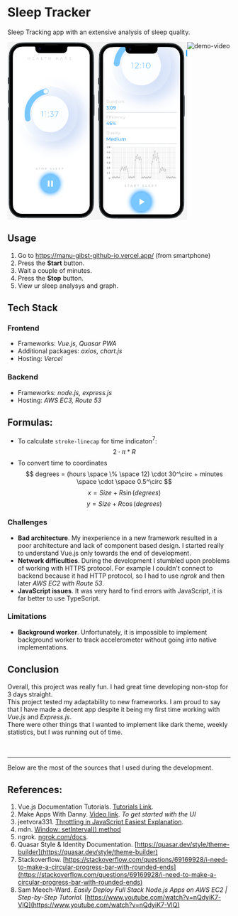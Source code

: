 # Sleep Tracker
<p>Sleep Tracking app with an extensive analysis of sleep quality.</p>
<div style="display: flex;">
<img src="assets/image.png" alt="screenshot-1" height="400" />
<img src="assets/image-1.png" alt="screenshot-2" height="400" />
<img src="assets/sleep-tracker-demo.gif" alt="demo-video" height="400" />
</div>

## Usage
1. Go to https://manu-gibst-github-io.vercel.app/ (from smartphone)
2. Press the **Start** button.
3. Wait a couple of minutes. 
4. Press the **Stop** button. 
5. View ur sleep analysys and graph. 
## Tech Stack
### Frontend
- Frameworks: *Vue.js, Quasar PWA*
- Additional packages: *axios, chart.js*
- Hosting: *Vercel*
### Backend
- Frameworks: *node.js, express.js*
- Hosting: *AWS EC3, Route 53*

## Formulas:
* To calculate `stroke-linecap` for time indicaton$^7$:
$$
2 \cdot \pi * R
$$
* To convert time to coordinates
$$
degrees = (hours \space \% \space 12) \cdot 30^\circ + minutes \space \cdot \space 0.5^\circ
$$
$$
x = Size + R \sin(degrees)
$$
$$
y = Size + R \cos(degrees)
$$

### Challenges
- **Bad architecture**. My inexperience in a new framework resulted in a poor architecture and lack of component based design. I started really to understand Vue.js only towards the end of development. 
- **Network difficulties**. During the development I stumbled upon problems of working with HTTPS protocol. For example I couldn't connect to backend because it had HTTP protocol, so I had to use *ngrok* and then later *AWS EC2 with Route 53*. 
- **JavaScript issues**. It was very hard to find errors with JavaScript, it is far better to use TypeScript. 
### Limitations
- **Background worker**. Unfortunately, it is impossible to implement background worker to track accelerometer without going into native implementations. 
## Conclusion
Overall, this project was really fun. I had great time developing non-stop for 3 days straight. <br>
This project tested my adaptability to new frameworks. I am proud to say that I have made a decent app despite it being my first time working with *Vue.js* and *Express.js*. <br>
There were other things that I wanted to implement like dark theme, weekly statistics, but I was running out of time. 
<br><br><br>
<hr>
Below are the most of the sources that I used during the development. 

## References:
1. Vue.js Documentation Tutorials. [Tutorials Link](https://vuejs.org/tutorial/). 
2. Make Apps With Danny. [Video link](https://www.youtube.com/watch?v=PjCqsf87Z1Y). *To get started with the UI*
3. jeetvora331. [Throttling in JavaScript Easiest Explanation](https://dev.to/jeetvora331/throttling-in-javascript-easiest-explanation-1081). 
4. mdn. [Window: setInterval() method](https://developer.mozilla.org/en-US/docs/Web/API/Window/setInterval)
5. ngrok. [ngrok.com/docs](https://ngrok.com/docs). 
6. Quasar Style & Identity Documentation. [https://quasar.dev/style/theme-builder](https://quasar.dev/style/theme-builder)
7. Stackoverflow. [https://stackoverflow.com/questions/69169928/i-need-to-make-a-circular-progress-bar-with-rounded-ends](https://stackoverflow.com/questions/69169928/i-need-to-make-a-circular-progress-bar-with-rounded-ends)
8. Sam Meech-Ward. *Easily Deploy Full Stack Node.js Apps on AWS EC2 | Step-by-Step Tutorial.* [https://www.youtube.com/watch?v=nQdyiK7-VlQ](https://www.youtube.com/watch?v=nQdyiK7-VlQ)